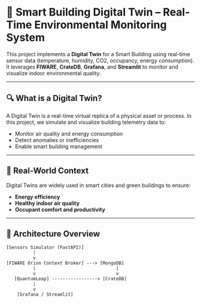 # 🏢 Smart Building Digital Twin – Real-Time Environmental Monitoring System

This project implements a **Digital Twin** for a Smart Building using real-time sensor data (temperature, humidity, CO2, occupancy, energy consumption). It leverages **FIWARE**, **CrateDB**, **Grafana**, and **Streamlit** to monitor and visualize indoor environmental quality.

---

## 🔍 What is a Digital Twin?

A Digital Twin is a real-time virtual replica of a physical asset or process. In this project, we simulate and visualize building telemetry data to:

- Monitor air quality and energy consumption
- Detect anomalies or inefficiencies
- Enable smart building management

---

## 🧠 Real-World Context

Digital Twins are widely used in smart cities and green buildings to ensure:

- **Energy efficiency**
- **Healthy indoor air quality**
- **Occupant comfort and productivity**

---

## 🧩 Architecture Overview

```text
[Sensors Simulator (FastAPI)]
          |
          v
[FIWARE Orion Context Broker] ---> [MongoDB]
          |                              |
          v                              v
   [QuantumLeap] -----------------> [CrateDB]
          |
          v
    [Grafana / Streamlit]
